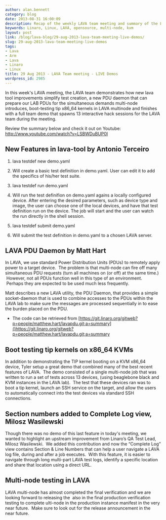 ```yaml
---
author: alan.bennett
category: blog
date: 2013-08-31 16:00:09
description: Recap of the weekly LAVA team meeting and summary of the LIVE demos
keywords: Linaro, Linux, LAVA, opensource, multi-node, kvm
layout: post
link: /blog/lava-blog/29-aug-2013-lava-team-meeting-live-demos/
slug: 29-aug-2013-lava-team-meeting-live-demos
tags:
- Lava
- Arm
- Lava
- Linaro
- Linux
title: 29 Aug 2013 - LAVA Team meeting - LIVE Demos
wordpress_id: 2985
---
```


In this week's LAVA meeting, the LAVA team demonstrates how new lava tool improvements simplify test creation, a new PDU daemon that can prepare our LAB PDUs for the simultaneous demands multi-node introduces, boot-testing tip x86_64 kernels in LAVA multinode and finishes with a full team demo that spawns 13 interactive hack sessions for the LAVA team during the meeting.

Review the summary below and check it out on Youtube:
http://www.youtube.com/watch?v=LSBWDuBUP0I

## New Features in lava-tool by Antonio Terceiro

1. lava testdef new demo.yaml
1. Will create a basic test definition in demo.yaml. User can edit it to add the specifics of his/her test suite.

1. lava testdef run demo.yaml

1. Will run the test definifion on demo.yaml agains a locally configured device. After entering the desired parameters, such as device type and image, the user can choose one of the local devices, and have that test definition run on the device. The job will start and the user can watch the run directly in the shell session.

1. lava testdef submit demo.yaml

1. Will submit the test definition in demo.yaml to a chosen LAVA server.

## LAVA PDU Daemon by Matt Hart

In LAVA, we use standard Power Distribution Units (PDUs) to remotely apply power to a target device.  The problem is that multi-node can fire off many simultaneous PDU requests (turn all machines on (or off) at the same time.)  However, not all PDUs function well in this type of an environment.  Perhaps they are expected to be used much less frequently.

Matt describes a new LAVA utility, the PDU Daemon, that provides a simple socket-daemon that is used to combine accesses to the PDUs within the LAVA lab to make sure the messages are processed sequentially in to ease the burden placed on the PDU.

- The code can be retrieved from [https://git.linaro.org/gitweb?p=people/matthew.hart/lavapdu.git;a=summary]()https://git.linaro.org/gitweb?p=people/matthew.hart/lavapdu.git;a=summary

## Boot testing tip kernels on x86_64 KVMs

In addition to demonstrating the TIP kernel booting on a KVM x86_64 device, Tyler setup a great demo that combined many of the best recent features of LAVA.  The demo consisted of a single multi-node job that was written to run a set of tests across 13 devices, (using beaglebone black and KVM instances in the LAVA lab).  The test that these devices ran was to boot a tip kernel, launch an SSH service on the target, and allow the users to automatically connect into the test devices via standard SSH connections.

## Section numbers added to Complete Log view, Milosz Wasilewski

Though there was no demo of this last feature in today's meeting, we wanted to highlight an upstream improvement from Linaro’s QA Test Lead, Milosz Wasilewski.  We added this contribution and now the “Complete Log” view contains Section & Line Numbers that can help a user navigate a LAVA log file, during and after a job executes.  With this feature, it is easier to navigate through long multi-part LAVA test logs, identify a specific location and share that location using a direct URL.

## Multi-node testing in LAVA

LAVA multi-node has almost completed the final verification and we are looking forward to releasing the  also in the final production verification testing to complete ulti-node in the production instance manifest in the very near future.  Make sure to look out for the release announcement in the near future.